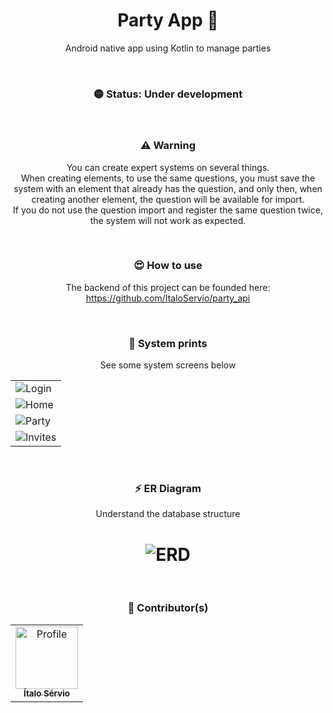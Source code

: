 <h1 align="center">Party App 🥳</h1>

<p align="center">
Android native app using Kotlin to manage parties
</p>

<br />

<h3 align="center">🟡 Status: Under development</h3>

<br />

<h3 align="center">⚠ Warning</h3>
<p align="center">You can create expert systems on several things. <br />
When creating elements, to use the same questions, you must save the system with an element that already has the question, and only then, when creating another element, the question will be available for import. <br />
If you do not use the question import and register the same question twice, the system will not work as expected.</p>

<br />

<h3 align="center">😍 How to use</h3>
<p align="center">The backend of this project can be founded here: <a href="https://github.com/ItaloServio/party_api">https://github.com/ItaloServio/party_api</a> </p>

<br />

<h3 align="center">📸 System prints</h3>
<p align="center">See some system screens below</p>
<table>
  <tr>
    <td><img src="https://i.imgur.com/U6TBIHA.png" alt="Login"></td>		
  </tr>
  <tr>
    <td><img src="https://i.imgur.com/Cpp5XyN.png" alt="Home"></td>		
  </tr>
  <tr>
    <td><img src="https://i.imgur.com/tCgcyMo.png" alt="Party"></td>		
  </tr>
  <tr>
    <td><img src="https://i.imgur.com/nI1ySF8.png" alt="Invites"></td>		
  </tr>  
</table>

<br />

<h3 align="center">⚡ ER Diagram</h3>
<p align="center">Understand the database structure</p>
<h1 align="center">
  <img alt="ERD" src="https://i.imgur.com/H5VAttM.png" />
</h1>

<br />

<h3 align="center">🎨 Contributor(s)</h4>
<table align="center">
  <tr>
    <td align="center">
      <a href="https://github.com/ItaloServio">
        <img src="https://avatars1.githubusercontent.com/u/60075865?s=460&u=407042a6a58218d29495ca19dda1bef5ca4540c3&v=4" width="100px;" alt="Profile"/>
        <br />
        <sub>
          <b>Ítalo Sérvio</b>
        </sub>
      </a>
  </tr>  
</table>
